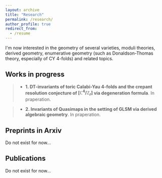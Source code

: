 ```yaml
---
layout: archive
title: "Research"
permalink: /research/
author_profile: true
redirect_from:
  - /resume
---
```


I'm now interested in the geometry of several varieties, moduli theories, derived geometry, enumerative geometry (such as Donaldson-Thomas theory, especially of CY $4$-folds) and related topics.

## Works in progress
> + **1. DT-invariants of toric Calabi-Yau $4$-folds and the crepant resolution conjecture of $[\mathbb C^4/\mathbb Z_r]$ via degeneration formula**. In praperation.

> + **2. Invariants of Quasimaps in the setting of GLSM via derived algebraic geometry**. In praperation.

## Preprints in Arxiv

Do not exist for now...

## Publications

Do not exist for now...
